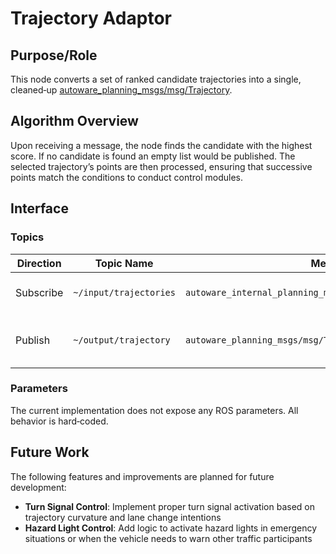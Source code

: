 # Trajectory Adaptor

## Purpose/Role

This node converts a set of ranked candidate trajectories into a single, cleaned‑up [autoware_planning_msgs/msg/Trajectory](https://github.com/autowarefoundation/autoware_msgs/blob/main/autoware_planning_msgs/msg/Trajectory.msg).

## Algorithm Overview

Upon receiving a message, the node finds the candidate with the highest score.
If no candidate is found an empty list would be published. The selected trajectory’s points are then processed, ensuring that successive points match the conditions to conduct control modules.

## Interface

### Topics

| Direction | Topic Name             | Message Type                                                      | Description                        |
| --------- | ---------------------- | ----------------------------------------------------------------- | ---------------------------------- |
| Subscribe | `~/input/trajectories` | `autoware_internal_planning_msgs/msg/ScoredCandidateTrajectories` | Candidate trajectories with scores |
| Publish   | `~/output/trajectory`  | `autoware_planning_msgs/msg/Trajectory`                           | Re-arranged best‑score trajectory  |

### Parameters

The current implementation does not expose any ROS parameters. All behavior is hard‑coded.

## Future Work

The following features and improvements are planned for future development:

- **Turn Signal Control**: Implement proper turn signal activation based on trajectory curvature and lane change intentions
- **Hazard Light Control**: Add logic to activate hazard lights in emergency situations or when the vehicle needs to warn other traffic participants
